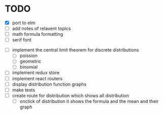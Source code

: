 # TODO
* [x] port to elm
* [ ] add notes of relavent topics
* [ ] math formula formatting
* [ ] serif font
- [ ] implement the central limit theorem for discrete distributions
  - [ ] poission
  - [ ] geometric
  - [ ] binomial
- [ ] implement redux store
- [ ] implement react routers
- [ ] display distribution function graphs
- [ ] make tests
- [ ] create route for distribution which shows all distribution
  - [ ] onclick of distribution it shows the formula and the mean and their graph

